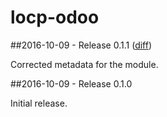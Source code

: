 # locp-odoo

##2016-10-09 - Release 0.1.1 ([diff](https://github.com/locp/od00/compare/0.1.0...0.1.1))

Corrected metadata for the module.

##2016-10-09 - Release 0.1.0

Initial release.

